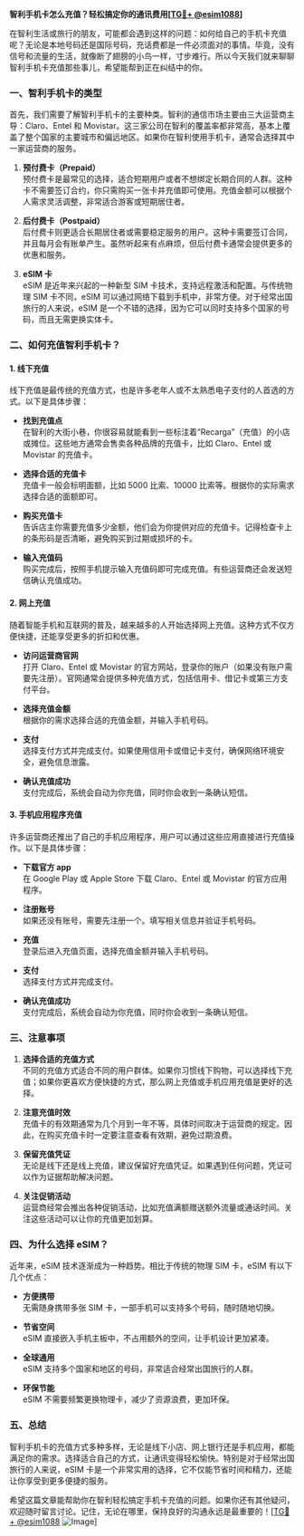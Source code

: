 **智利手机卡怎么充值？轻松搞定你的通讯费用[[TG💪+ @esim1088](https://t.me/s/esim1088)]**

在智利生活或旅行的朋友，可能都会遇到这样的问题：如何给自己的手机卡充值呢？无论是本地号码还是国际号码，充话费都是一件必须面对的事情。毕竟，没有信号和流量的生活，就像断了翅膀的小鸟一样，寸步难行。所以今天我们就来聊聊智利手机卡充值那些事儿，希望能帮到正在纠结中的你。

### 一、智利手机卡的类型

首先，我们需要了解智利手机卡的主要种类。智利的通信市场主要由三大运营商主导：Claro、Entel 和 Movistar。这三家公司在智利的覆盖率都非常高，基本上覆盖了整个国家的主要城市和偏远地区。如果你在智利使用手机卡，通常会选择其中一家运营商的服务。

1. **预付费卡（Prepaid）**  
   预付费卡是最常见的选择，适合短期用户或者不想绑定长期合同的人群。这种卡不需要签订合约，你只需购买一张卡并充值即可使用。充值金额可以根据个人需求灵活调整，非常适合游客或短期居住者。

2. **后付费卡（Postpaid）**  
   后付费卡则更适合长期居住者或需要稳定服务的用户。这种卡需要签订合同，并且每月会有账单产生。虽然听起来有点麻烦，但后付费卡通常会提供更多的优惠和服务。

3. **eSIM 卡**  
   eSIM 是近年来兴起的一种新型 SIM 卡技术，支持远程激活和配置。与传统物理 SIM 卡不同，eSIM 可以通过网络下载到手机中，非常方便。对于经常出国旅行的人来说，eSIM 是一个不错的选择，因为它可以同时支持多个国家的号码，而且无需更换实体卡。

### 二、如何充值智利手机卡？

#### 1. 线下充值

线下充值是最传统的充值方式，也是许多老年人或不太熟悉电子支付的人首选的方式。以下是具体步骤：

- **找到充值点**  
  在智利的大街小巷，你很容易就能看到一些标注着“Recarga”（充值）的小店或摊位。这些地方通常会售卖各种品牌的充值卡，比如 Claro、Entel 或 Movistar 的充值卡。

- **选择合适的充值卡**  
  充值卡一般会标明面额，比如 5000 比索、10000 比索等。根据你的实际需求选择合适的面额即可。

- **购买充值卡**  
  告诉店主你需要充值多少金额，他们会为你提供对应的充值卡。记得检查卡上的条形码是否清晰，避免购买到过期或损坏的卡。

- **输入充值码**  
  购买完成后，按照手机提示输入充值码即可完成充值。有些运营商还会发送短信确认充值成功。

#### 2. 网上充值

随着智能手机和互联网的普及，越来越多的人开始选择网上充值。这种方式不仅方便快捷，还能享受更多的折扣和优惠。

- **访问运营商官网**  
  打开 Claro、Entel 或 Movistar 的官方网站，登录你的账户（如果没有账户需要先注册）。官网通常会提供多种充值方式，包括信用卡、借记卡或第三方支付平台。

- **选择充值金额**  
  根据你的需求选择合适的充值金额，并输入手机号码。

- **支付**  
  选择支付方式并完成支付。如果使用信用卡或借记卡支付，确保网络环境安全，避免信息泄露。

- **确认充值成功**  
  支付完成后，系统会自动为你充值，同时你会收到一条确认短信。

#### 3. 手机应用程序充值

许多运营商还推出了自己的手机应用程序，用户可以通过这些应用直接进行充值操作。以下是具体步骤：

- **下载官方 app**  
  在 Google Play 或 Apple Store 下载 Claro、Entel 或 Movistar 的官方应用程序。

- **注册账号**  
  如果还没有账号，需要先注册一个。填写相关信息并验证手机号码。

- **充值**  
  登录后进入充值页面，选择充值金额并输入手机号码。

- **支付**  
  选择支付方式并完成支付。

- **确认充值成功**  
  支付完成后，系统会自动为你充值，同时你会收到一条确认短信。

### 三、注意事项

1. **选择合适的充值方式**  
   不同的充值方式适合不同的用户群体。如果你习惯线下购物，可以选择线下充值；如果你更喜欢方便快捷的方式，那么网上充值或手机应用充值是更好的选择。

2. **注意充值时效**  
   充值卡的有效期通常为几个月到一年不等，具体时间取决于运营商的规定。因此，在购买充值卡时一定要注意查看有效期，避免过期浪费。

3. **保留充值凭证**  
   无论是线下还是线上充值，建议保留好充值凭证。如果遇到任何问题，凭证可以作为证据帮助解决问题。

4. **关注促销活动**  
   运营商经常会推出各种促销活动，比如充值满额赠送额外流量或通话时间。关注这些活动可以让你的充值更加划算。

### 四、为什么选择 eSIM？

近年来，eSIM 技术逐渐成为一种趋势。相比于传统的物理 SIM 卡，eSIM 有以下几个优点：

- **方便携带**  
  无需随身携带多张 SIM 卡，一部手机可以支持多个号码，随时随地切换。

- **节省空间**  
  eSIM 直接嵌入手机主板中，不占用额外的空间，让手机设计更加紧凑。

- **全球通用**  
  eSIM 支持多个国家和地区的号码，非常适合经常出国旅行的人群。

- **环保节能**  
  eSIM 不需要频繁更换物理卡，减少了资源浪费，更加环保。

### 五、总结

智利手机卡的充值方式多种多样，无论是线下小店、网上银行还是手机应用，都能满足你的需求。选择适合自己的方式，让通讯变得轻松愉快。特别是对于经常出国旅行的人来说，eSIM 卡是一个非常实用的选择，它不仅能节省时间和精力，还能让你享受到更多便捷的服务。

希望这篇文章能帮助你在智利轻松搞定手机卡充值的问题。如果你还有其他疑问，欢迎随时留言讨论。记住，无论在哪里，保持良好的沟通永远是最重要的！[[TG💪+ @esim1088](https://t.me/s/esim1088) ![Image](https://i.postimg.cc/4NQfJmqS/Snipaste-2025-05-13-00-14-12.png)]